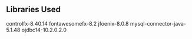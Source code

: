 ## Libraries Used
controlfx-8.40.14
fontawesomefx-8.2
jfoenix-8.0.8
mysql-connector-java-5.1.48
ojdbc14-10.2.0.2.0
